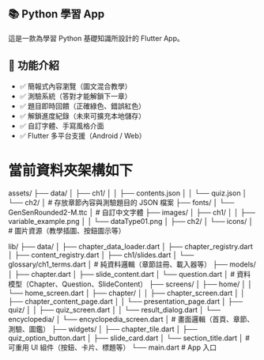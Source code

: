 ## 📚 Python 學習 App

這是一款為學習 Python 基礎知識所設計的 Flutter App。


## 🚀 功能介紹

- ✅ 簡報式內容瀏覽（圖文混合教學）
- ✅ 測驗系統（答對才能解鎖下一章）
- ✅ 題目即時回饋（正確綠色、錯誤紅色）
- ✅ 解鎖進度紀錄（未來可擴充本地儲存）
- ✅ 自訂字體、手寫風格介面
- ✅ Flutter 多平台支援（Android / Web）

# 當前資料夾架構如下

assets/
├── data/
│   ├── ch1/
│   │   ├── contents.json
│   │   └── quiz.json
│   └── ch2/
│       # 存放章節內容與測驗題目的 JSON 檔案
├── fonts/
│   └── GenSenRounded2-M.ttc
│       # 自訂中文字體
├── images/
│   ├── ch1/
│   │   ├── variable_example.png
│   │   └── dataType01.png
│   ├── ch2/
│   └── icons/
│       # 圖片資源（教學插圖、按鈕圖示等）

lib/
├── data/
│   ├── chapter_data_loader.dart
│   ├── chapter_registry.dart
│   ├── content_registry.dart
│   ├── ch1/slides.dart
│   └── glossary/ch1_terms.dart
│       # 純資料邏輯（章節註冊、載入器等）
├── models/
│   ├── chapter.dart
│   ├── slide_content.dart
│   └── question.dart
│       # 資料模型（Chapter、Question、SlideContent）
├── screens/
│   ├── home/
│   │   └── home_screen.dart
│   ├── chapter/
│   │   ├── chapter_screen.dart
│   │   ├── chapter_content_page.dart
│   │   └── presentation_page.dart
│   ├── quiz/
│   │   ├── quiz_screen.dart
│   │   └── result_dialog.dart
│   └── encyclopedia/
│       └── encyclopedia_screen.dart
│       # 畫面邏輯（首頁、章節、測驗、圖鑑）
├── widgets/
│   ├── chapter_tile.dart
│   ├── quiz_option_button.dart
│   ├── slide_card.dart
│   └── section_title.dart
│       # 可重用 UI 組件（按鈕、卡片、標題等）
└── main.dart
    # App 入口

